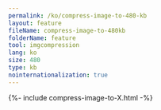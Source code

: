 ```yaml
---
permalink: /ko/compress-image-to-480-kb
layout: feature
fileName: compress-image-to-480kb
folderName: feature
tool: imgcompression
lang: ko
size: 480
type: kb
nointernationalization: true
---
```

{%- include compress-image-to-X.html -%}
      